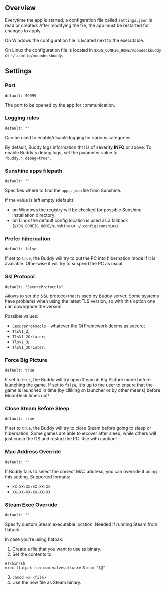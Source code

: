 ## Overview

Everytime the app is started, a configuration file called `settings.json` is read or created. After modifying the file, the app must be restarted for changes to apply.

On Windows the configuration file is located next to the executable.

On Linux the configuration file is located in `$XDG_CONFIG_HOME/moondeckbuddy` or `~/.config/moondeckbuddy`.

## Settings

### Port
`default: 59999`

The port to be opened by the app for communication.

### Logging rules
`default: ""`

Can be used to enable/disable logging for various categories.

By default, Buddy logs information that is of severity **INFO** or above. To enable Buddy's debug logs, set the parameter value to `"buddy.*.debug=true"`.

### Sunshine apps filepath
`default: ""`

Specifies where to find the `apps.json` file from Sunshine.

If the value is left empty (default):
* on Windows the registry will be checked for possible Sunshine installation directory;
* on Linux the default config location is used as a fallback (`$XDG_CONFIG_HOME/sunshine` or `~/.config/sunshine`).

### Prefer hibernation
`default: false`

If set to `true`, the Buddy will try to put the PC into hibernation mode if it is available. Otherwise it will try to suspend the PC as usual.

### Ssl Protocol
`default: "SecureProtocols"`

Allows to set the SSL protocol that is used by Buddy server. Some systems have problems when using the latest TLS version, so with this option one can downgrade the version.

Possible values:
- `SecureProtocols` - whatever the Qt Framework deems as secure;
- `TlsV1_2`;
- `TlsV1_2OrLater`;
- `TlsV1_3`;
- `TlsV1_3OrLater`.

### Force Big Picture
`default: true`

If set to `true`, the Buddy will try open Steam in Big Picture mode before launching the game.
If set to `false`, it is up to the user to ensure that the game is launched in time (by clliking on launcher or by other means) before MoonDeck times out!

### Close Steam Before Sleep
`default: true`

If set to `true`, the Buddy will try to close Steam before going to sleep or hibernation. Some games are able to recover after sleep, while others will just crash the OS and restart the PC. Use with caution!

### Mac Address Override
`default: ""`

If Buddy fails to select the correct MAC address, you can override it using this setting. Supported formats:
- `XX:XX:XX:XX:XX:XX`
- `XX-XX-XX-XX-XX-XX`

### Steam Exec Override
`default: ""`

Specify custom Steam executable location. Needed if running Steam from flatpak.

In case you're using flatpak:
1. Create a file that you want to use as binary.
2. Set the contents to:
```
#!/bin/sh
exec flatpak run com.valvesoftware.Steam "$@"
```
3. `chmod +x <file>`
4. Use the new file as Steam binary.
